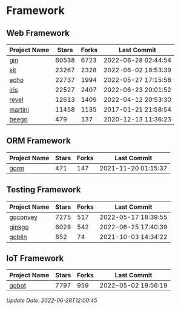 # Framework

## Web Framework
| Project Name | Stars | Forks | Last Commit |
| ------------ | ----- | ----- | ----------- |
| [gin](https://github.com/gin-gonic/gin) | 60538 | 6723 | 2022-06-28 02:44:54 |
| [kit](https://github.com/go-kit/kit) | 23267 | 2328 | 2022-06-02 18:53:39 |
| [echo](https://github.com/labstack/echo) | 22737 | 1994 | 2022-05-27 17:15:58 |
| [iris](https://github.com/kataras/iris) | 22527 | 2407 | 2022-06-23 20:01:52 |
| [revel](https://github.com/revel/revel) | 12613 | 1409 | 2022-04-12 20:53:30 |
| [martini](https://github.com/go-martini/martini) | 11458 | 1135 | 2017-01-21 21:58:54 |
| [beego](https://github.com/astaxie/beego) | 479 | 137 | 2020-12-13 11:36:23 |

## ORM Framework
| Project Name | Stars | Forks | Last Commit |
| ------------ | ----- | ----- | ----------- |
| [gorm](https://github.com/jinzhu/gorm) | 471 | 147 | 2021-11-20 01:15:37 |

## Testing Framework
| Project Name | Stars | Forks | Last Commit |
| ------------ | ----- | ----- | ----------- |
| [goconvey](https://github.com/smartystreets/goconvey) | 7275 | 517 | 2022-05-17 18:39:55 |
| [ginkgo](https://github.com/onsi/ginkgo) | 6028 | 542 | 2022-06-25 17:40:39 |
| [goblin](https://github.com/franela/goblin) | 852 | 74 | 2021-10-03 14:34:22 |

## IoT Framework
| Project Name | Stars | Forks | Last Commit |
| ------------ | ----- | ----- | ----------- |
| [gobot](https://github.com/hybridgroup/gobot) | 7797 | 959 | 2022-05-02 19:56:19 |

*Update Date: 2022-06-28T12:00:45*